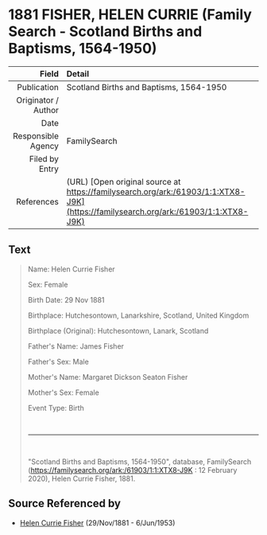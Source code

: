 ﻿---
layout: page
permalink: /sources/s63609475
---

# 1881 FISHER, HELEN CURRIE (Family Search - Scotland Births and Baptisms, 1564-1950)

Field | Detail
---:|:---
Publication | Scotland Births and Baptisms, 1564-1950
Originator / Author | 
Date | 
Responsible Agency | FamilySearch
Filed by Entry | 
References | (URL) [Open original source at https://familysearch.org/ark:/61903/1:1:XTX8-J9K](https://familysearch.org/ark:/61903/1:1:XTX8-J9K)

## Text

> Name: Helen Currie Fisher
>
> Sex: Female
>
> Birth Date: 29 Nov 1881
>
> Birthplace: Hutchesontown, Lanarkshire, Scotland, United Kingdom
>
> Birthplace (Original): Hutchesontown, Lanark, Scotland
>
> Father's Name: James Fisher
>
> Father's Sex: Male
>
> Mother's Name: Margaret Dickson Seaton Fisher
>
> Mother's Sex: Female
>
> Event Type: Birth
>
> <br/>
>
> ---
>
> <br/>
>
> "Scotland Births and Baptisms, 1564-1950", database, FamilySearch (https://familysearch.org/ark:/61903/1:1:XTX8-J9K : 12 February 2020), Helen Currie Fisher, 1881.
>

## Source Referenced by

* [Helen Currie Fisher](../people/@18426904@-helen-currie-fisher-b1881-11-29-d1953-6-6.md) (29/Nov/1881 - 6/Jun/1953)
